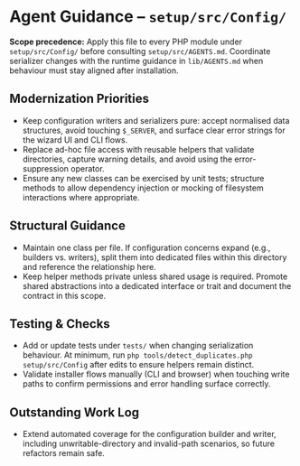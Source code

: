 # Agent Guidance – `setup/src/Config/`

**Scope precedence:** Apply this file to every PHP module under `setup/src/Config/` before consulting `setup/src/AGENTS.md`. Coordinate serializer changes with the runtime guidance in `lib/AGENTS.md` when behaviour must stay aligned after installation.

## Modernization Priorities
- Keep configuration writers and serializers pure: accept normalised data structures, avoid touching `$_SERVER`, and surface clear error strings for the wizard UI and CLI flows.
- Replace ad-hoc file access with reusable helpers that validate directories, capture warning details, and avoid using the error-suppression operator.
- Ensure any new classes can be exercised by unit tests; structure methods to allow dependency injection or mocking of filesystem interactions where appropriate.

## Structural Guidance
- Maintain one class per file. If configuration concerns expand (e.g., builders vs. writers), split them into dedicated files within this directory and reference the relationship here.
- Keep helper methods private unless shared usage is required. Promote shared abstractions into a dedicated interface or trait and document the contract in this scope.

## Testing & Checks
- Add or update tests under `tests/` when changing serialization behaviour. At minimum, run `php tools/detect_duplicates.php setup/src/Config` after edits to ensure helpers remain distinct.
- Validate installer flows manually (CLI and browser) when touching write paths to confirm permissions and error handling surface correctly.

## Outstanding Work Log
- Extend automated coverage for the configuration builder and writer, including unwritable-directory and invalid-path scenarios, so future refactors remain safe.
